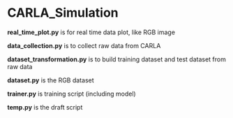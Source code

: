 # CARLA_Simulation

**real_time_plot.py** is for real time data plot, like RGB image 

**data_collection.py** is to collect raw data from CARLA

**dataset_transformation.py** is to build training dataset and test dataset from raw data

**dataset.py** is the RGB dataset

**trainer.py** is training script (including model)

**temp.py** is the draft script
